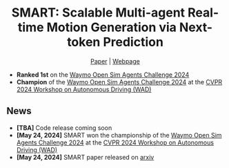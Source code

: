 <div align="center">
  
  # SMART: Scalable Multi-agent Real-time Motion Generation via Next-token Prediction
  
  [Paper](https://arxiv.org/abs/2405.15677) | [Webpage](https://smart-motion.github.io/smart/)

</div>

- **Ranked 1st** on the [Waymo Open Sim Agents Challenge 2024](https://waymo.com/open/challenges/2024/sim-agents/)  
- **Champion** of the [Waymo Open Sim Agents Challenge 2024](https://waymo.com/open/challenges/2024/sim-agents/) at the [CVPR 2024 Workshop on Autonomous Driving (WAD)](https://cvpr2024.wad.vision/)

## News
- **[TBA]** Code release coming soon
- **[May 24, 2024]** SMART won the championship of the [Waymo Open Sim Agents Challenge 2024](https://waymo.com/open/challenges/2024/sim-agents/) at the [CVPR 2024 Workshop on Autonomous Driving (WAD)](https://cvpr2024.wad.vision/)
- **[May 24, 2024]** SMART paper released on [arxiv](https://arxiv.org/abs/2405.15677)
